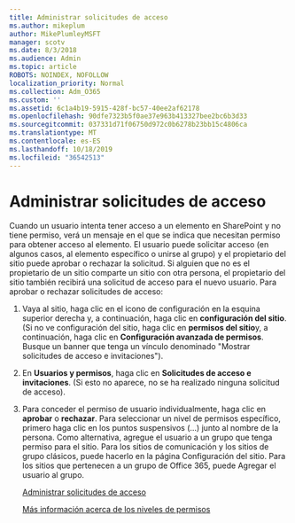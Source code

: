 ```yaml
---
title: Administrar solicitudes de acceso
ms.author: mikeplum
author: MikePlumleyMSFT
manager: scotv
ms.date: 8/3/2018
ms.audience: Admin
ms.topic: article
ROBOTS: NOINDEX, NOFOLLOW
localization_priority: Normal
ms.collection: Adm_O365
ms.custom: ''
ms.assetid: 6c1a4b19-5915-428f-bc57-40ee2af62178
ms.openlocfilehash: 90dfe7323b5f0ae37e963b413327bee2bc6b3d33
ms.sourcegitcommit: 037331d71f06750d972c0b6278b23bb15c4806ca
ms.translationtype: MT
ms.contentlocale: es-ES
ms.lasthandoff: 10/18/2019
ms.locfileid: "36542513"
---
```

# <a name="manage-access-requests"></a>Administrar solicitudes de acceso

Cuando un usuario intenta tener acceso a un elemento en SharePoint y no tiene permiso, verá un mensaje en el que se indica que necesitan permiso para obtener acceso al elemento. El usuario puede solicitar acceso (en algunos casos, al elemento específico o unirse al grupo) y el propietario del sitio puede aprobar o rechazar la solicitud. Si alguien que no es el propietario de un sitio comparte un sitio con otra persona, el propietario del sitio también recibirá una solicitud de acceso para el nuevo usuario. Para aprobar o rechazar solicitudes de acceso:
  
1. Vaya al sitio, haga clic en el icono de configuración en la esquina superior derecha y, a continuación, haga clic en **configuración del sitio**. (Si no ve configuración del sitio, haga clic en **permisos del sitio**y, a continuación, haga clic en **Configuración avanzada de permisos**. Busque un banner que tenga un vínculo denominado "Mostrar solicitudes de acceso e invitaciones").
    
2. En **Usuarios y permisos**, haga clic en **Solicitudes de acceso e invitaciones**. (Si esto no aparece, no se ha realizado ninguna solicitud de acceso).
    
3. Para conceder el permiso de usuario individualmente, haga clic en **aprobar** o **rechazar**. Para seleccionar un nivel de permisos específico, primero haga clic en los puntos suspensivos (...) junto al nombre de la persona. Como alternativa, agregue el usuario a un grupo que tenga permiso para el sitio. Para los sitios de comunicación y los sitios de grupo clásicos, puede hacerlo en la página Configuración del sitio. Para los sitios que pertenecen a un grupo de Office 365, puede Agregar el usuario al grupo.
    
    [Administrar solicitudes de acceso](https://go.microsoft.com/fwlink/?linkid=2008747)
    
    [Más información acerca de los niveles de permisos](https://go.microsoft.com/fwlink/?linkid=867071)
    

